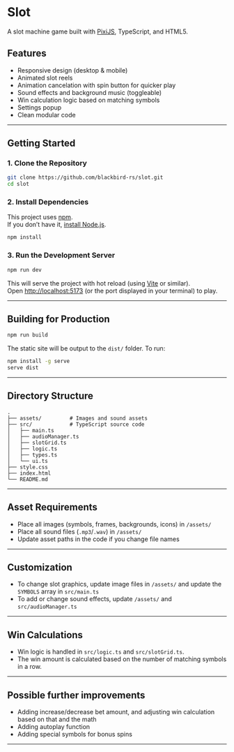 # Slot

A slot machine game built with [PixiJS](https://pixijs.com/), TypeScript, and HTML5. 

## Features

- Responsive design (desktop & mobile)
- Animated slot reels
- Animation cancelation with spin button for quicker play
- Sound effects and background music (toggleable)
- Win calculation logic based on matching symbols
- Settings popup
- Clean modular code

---

## Getting Started

### 1. Clone the Repository

```bash
git clone https://github.com/blackbird-rs/slot.git
cd slot
```

### 2. Install Dependencies

This project uses [npm](https://www.npmjs.com/).  
If you don’t have it, [install Node.js](https://nodejs.org/).

```bash
npm install
```

### 3. Run the Development Server

```bash
npm run dev
```

This will serve the project with hot reload (using [Vite](https://vitejs.dev/) or similar).  
Open [http://localhost:5173](http://localhost:5173) (or the port displayed in your terminal) to play.

---

## Building for Production

```bash
npm run build
```

The static site will be output to the `dist/` folder. To run:

```bash
npm install -g serve
serve dist
```

---

## Directory Structure

```
.
├── assets/         # Images and sound assets 
├── src/            # TypeScript source code
│   ├── main.ts
│   ├── audioManager.ts
│   ├── slotGrid.ts
│   ├── logic.ts
│   ├── types.ts
│   └── ui.ts
├── style.css
├── index.html
└── README.md
```

---

## Asset Requirements

- Place all images (symbols, frames, backgrounds, icons) in `/assets/`
- Place all sound files (`.mp3`/`.wav`) in `/assets/`
- Update asset paths in the code if you change file names

---

## Customization

- To change slot graphics, update image files in `/assets/` and update the `SYMBOLS` array in `src/main.ts`
- To add or change sound effects, update `/assets/` and `src/audioManager.ts`

---

## Win Calculations

- Win logic is handled in `src/logic.ts` and `src/slotGrid.ts`.
- The win amount is calculated based on the number of matching symbols in a row.

---


## Possible further improvements

- Adding increase/decrease bet amount, and adjusting win calculation based on that and the math
- Adding autoplay function
- Adding special symbols for bonus spins

---
